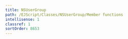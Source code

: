 ```yaml
---
title: NSUserGroup
path: /EJScript/Classes/NSUserGroup/Member functions
intellisense: 1
classref: 1
sortOrder: 8653
---
```





